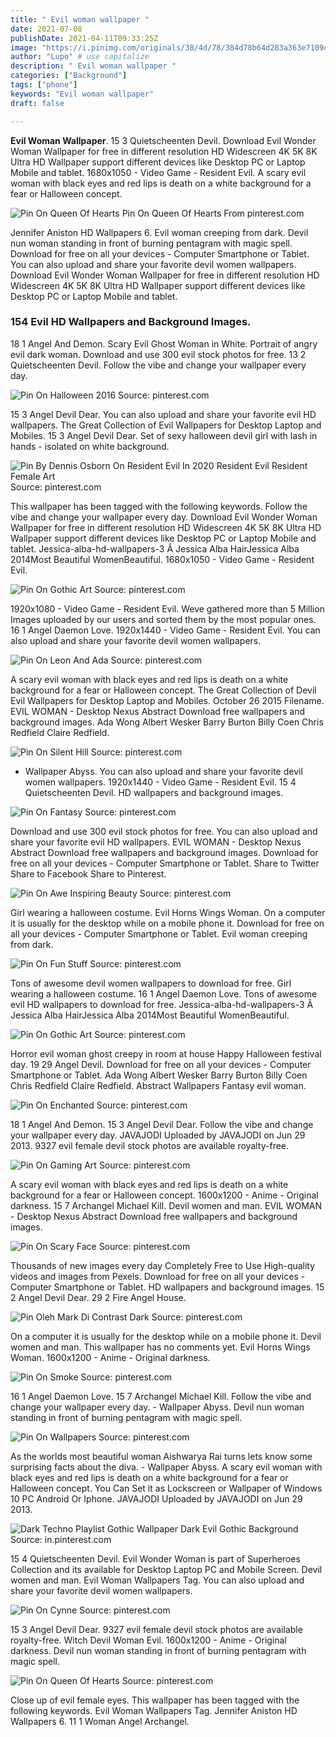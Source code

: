 ```yaml
---
title: " Evil woman wallpaper "
date: 2021-07-08
publishDate: 2021-04-11T09:33:25Z
image: "https://i.pinimg.com/originals/38/4d/78/384d78b64d283a363e7109c7b59a8701.jpg"
author: "Lupo" # use capitalize
description: " Evil woman wallpaper "
categories: ["Background"]
tags: ["phone"]
keywords: "Evil woman wallpaper"
draft: false

---
```



**Evil Woman Wallpaper**. 15 3 Quietscheenten Devil. Download Evil Wonder Woman Wallpaper for free in different resolution HD Widescreen 4K 5K 8K Ultra HD Wallpaper support different devices like Desktop PC or Laptop Mobile and tablet. 1680x1050 - Video Game - Resident Evil. A scary evil woman with black eyes and red lips is death on a white background for a fear or Halloween concept.

![Pin On Queen Of Hearts](https://i.pinimg.com/originals/38/4d/78/384d78b64d283a363e7109c7b59a8701.jpg "Pin On Queen Of Hearts")
Pin On Queen Of Hearts From pinterest.com


Jennifer Aniston HD Wallpapers 6. Evil woman creeping from dark. Devil nun woman standing in front of burning pentagram with magic spell. Download for free on all your devices - Computer Smartphone or Tablet. You can also upload and share your favorite devil women wallpapers. Download Evil Wonder Woman Wallpaper for free in different resolution HD Widescreen 4K 5K 8K Ultra HD Wallpaper support different devices like Desktop PC or Laptop Mobile and tablet.

### 154 Evil HD Wallpapers and Background Images.

18 1 Angel And Demon. Scary Evil Ghost Woman in White. Portrait of angry evil dark woman. Download and use 300 evil stock photos for free. 13 2 Quietscheenten Devil. Follow the vibe and change your wallpaper every day.


![Pin On Halloween 2016](https://i.pinimg.com/originals/f4/56/d6/f456d676935725fe5235f9b8fdc61df1.jpg "Pin On Halloween 2016")
Source: pinterest.com

15 3 Angel Devil Dear. You can also upload and share your favorite evil HD wallpapers. The Great Collection of Evil Wallpapers for Desktop Laptop and Mobiles. 15 3 Angel Devil Dear. Set of sexy halloween devil girl with lash in hands - isolated on white background.

![Pin By Dennis Osborn On Resident Evil In 2020 Resident Evil Resident Female Art](https://i.pinimg.com/736x/a5/cf/0c/a5cf0cd18117f095b4e7131e8c7434ee.jpg "Pin By Dennis Osborn On Resident Evil In 2020 Resident Evil Resident Female Art")
Source: pinterest.com

This wallpaper has been tagged with the following keywords. Follow the vibe and change your wallpaper every day. Download Evil Wonder Woman Wallpaper for free in different resolution HD Widescreen 4K 5K 8K Ultra HD Wallpaper support different devices like Desktop PC or Laptop Mobile and tablet. Jessica-alba-hd-wallpapers-3 Â Jessica Alba HairJessica Alba 2014Most Beautiful WomenBeautiful. 1680x1050 - Video Game - Resident Evil.

![Pin On Gothic Art](https://i.pinimg.com/originals/1b/28/98/1b289808f5af175e4f47e505b4ae4509.jpg "Pin On Gothic Art")
Source: pinterest.com

1920x1080 - Video Game - Resident Evil. Weve gathered more than 5 Million Images uploaded by our users and sorted them by the most popular ones. 16 1 Angel Daemon Love. 1920x1440 - Video Game - Resident Evil. You can also upload and share your favorite devil women wallpapers.

![Pin On Leon And Ada](https://i.pinimg.com/originals/e7/aa/f4/e7aaf484f1efe1d3bc8ed59066690b4c.jpg "Pin On Leon And Ada")
Source: pinterest.com

A scary evil woman with black eyes and red lips is death on a white background for a fear or Halloween concept. The Great Collection of Devil Evil Wallpapers for Desktop Laptop and Mobiles. October 26 2015 Filename. EVIL WOMAN - Desktop Nexus Abstract Download free wallpapers and background images. Ada Wong Albert Wesker Barry Burton Billy Coen Chris Redfield Claire Redfield.

![Pin On Silent Hill](https://i.pinimg.com/originals/85/94/82/85948225b5c40775680de8eca1dabfe0.jpg "Pin On Silent Hill")
Source: pinterest.com

- Wallpaper Abyss. You can also upload and share your favorite devil women wallpapers. 1920x1440 - Video Game - Resident Evil. 15 4 Quietscheenten Devil. HD wallpapers and background images.

![Pin On Fantasy](https://i.pinimg.com/originals/8a/f6/e7/8af6e714beda20956c286421654d7899.jpg "Pin On Fantasy")
Source: pinterest.com

Download and use 300 evil stock photos for free. You can also upload and share your favorite evil HD wallpapers. EVIL WOMAN - Desktop Nexus Abstract Download free wallpapers and background images. Download for free on all your devices - Computer Smartphone or Tablet. Share to Twitter Share to Facebook Share to Pinterest.

![Pin On Awe Inspiring Beauty](https://i.pinimg.com/originals/bf/d6/71/bfd6719f4883ee8c4a02405827c9b5c6.jpg "Pin On Awe Inspiring Beauty")
Source: pinterest.com

Girl wearing a halloween costume. Evil Horns Wings Woman. On a computer it is usually for the desktop while on a mobile phone it. Download for free on all your devices - Computer Smartphone or Tablet. Evil woman creeping from dark.

![Pin On Fun Stuff](https://i.pinimg.com/originals/8d/ef/08/8def08d182f4f5a198bb775d2816d56f.jpg "Pin On Fun Stuff")
Source: pinterest.com

Tons of awesome devil women wallpapers to download for free. Girl wearing a halloween costume. 16 1 Angel Daemon Love. Tons of awesome evil HD wallpapers to download for free. Jessica-alba-hd-wallpapers-3 Â Jessica Alba HairJessica Alba 2014Most Beautiful WomenBeautiful.

![Pin On Gothic Art](https://i.pinimg.com/originals/f5/83/01/f58301e339c92411de0fdc59219e3355.jpg "Pin On Gothic Art")
Source: pinterest.com

Horror evil woman ghost creepy in room at house Happy Halloween festival day. 19 29 Angel Devil. Download for free on all your devices - Computer Smartphone or Tablet. Ada Wong Albert Wesker Barry Burton Billy Coen Chris Redfield Claire Redfield. Abstract Wallpapers Fantasy evil woman.

![Pin On Enchanted](https://i.pinimg.com/originals/ac/15/de/ac15de426e63ca06637148557cde913d.jpg "Pin On Enchanted")
Source: pinterest.com

18 1 Angel And Demon. 15 3 Angel Devil Dear. Follow the vibe and change your wallpaper every day. JAVAJODI Uploaded by JAVAJODI on Jun 29 2013. 9327 evil female devil stock photos are available royalty-free.

![Pin On Gaming Art](https://i.pinimg.com/736x/29/92/d1/2992d1efbb56a2257e8245d0e88afdfa.jpg "Pin On Gaming Art")
Source: pinterest.com

A scary evil woman with black eyes and red lips is death on a white background for a fear or Halloween concept. 1600x1200 - Anime - Original darkness. 15 7 Archangel Michael Kill. Devil women and man. EVIL WOMAN - Desktop Nexus Abstract Download free wallpapers and background images.

![Pin On Scary Face](https://i.pinimg.com/474x/32/8b/c9/328bc94d160781cecbdc4fb9bfca157f.jpg "Pin On Scary Face")
Source: pinterest.com

Thousands of new images every day Completely Free to Use High-quality videos and images from Pexels. Download for free on all your devices - Computer Smartphone or Tablet. HD wallpapers and background images. 15 2 Angel Devil Dear. 29 2 Fire Angel House.

![Pin Oleh Mark Di Contrast Dark](https://i.pinimg.com/originals/b4/93/24/b4932442a497faf8f4f977a45f7ebec5.jpg "Pin Oleh Mark Di Contrast Dark")
Source: pinterest.com

On a computer it is usually for the desktop while on a mobile phone it. Devil women and man. This wallpaper has no comments yet. Evil Horns Wings Woman. 1600x1200 - Anime - Original darkness.

![Pin On Smoke](https://i.pinimg.com/originals/f4/07/7c/f4077c5ceb34afd70e8c713bd5675a81.jpg "Pin On Smoke")
Source: pinterest.com

16 1 Angel Daemon Love. 15 7 Archangel Michael Kill. Follow the vibe and change your wallpaper every day. - Wallpaper Abyss. Devil nun woman standing in front of burning pentagram with magic spell.

![Pin On Wallpapers](https://i.pinimg.com/originals/13/c2/f2/13c2f260d3c89cec1251e158e8f61666.jpg "Pin On Wallpapers")
Source: pinterest.com

As the worlds most beautiful woman Aishwarya Rai turns lets know some surprising facts about the diva. - Wallpaper Abyss. A scary evil woman with black eyes and red lips is death on a white background for a fear or Halloween concept. You Can Set it as Lockscreen or Wallpaper of Windows 10 PC Android Or Iphone. JAVAJODI Uploaded by JAVAJODI on Jun 29 2013.

![Dark Techno Playlist Gothic Wallpaper Dark Evil Gothic Background](https://i.pinimg.com/originals/8f/25/85/8f2585543fb12cd4ac1f74102b1887f6.jpg "Dark Techno Playlist Gothic Wallpaper Dark Evil Gothic Background")
Source: in.pinterest.com

15 4 Quietscheenten Devil. Evil Wonder Woman is part of Superheroes Collection and its available for Desktop Laptop PC and Mobile Screen. Devil women and man. Evil Woman Wallpapers Tag. You can also upload and share your favorite devil women wallpapers.

![Pin On Cynne](https://i.pinimg.com/originals/18/fd/3f/18fd3f20c422db9582a7d7b56921ed98.jpg "Pin On Cynne")
Source: pinterest.com

15 3 Angel Devil Dear. 9327 evil female devil stock photos are available royalty-free. Witch Devil Woman Evil. 1600x1200 - Anime - Original darkness. Devil nun woman standing in front of burning pentagram with magic spell.

![Pin On Queen Of Hearts](https://i.pinimg.com/originals/38/4d/78/384d78b64d283a363e7109c7b59a8701.jpg "Pin On Queen Of Hearts")
Source: pinterest.com

Close up of evil female eyes. This wallpaper has been tagged with the following keywords. Evil Woman Wallpapers Tag. Jennifer Aniston HD Wallpapers 6. 11 1 Woman Angel Archangel.

